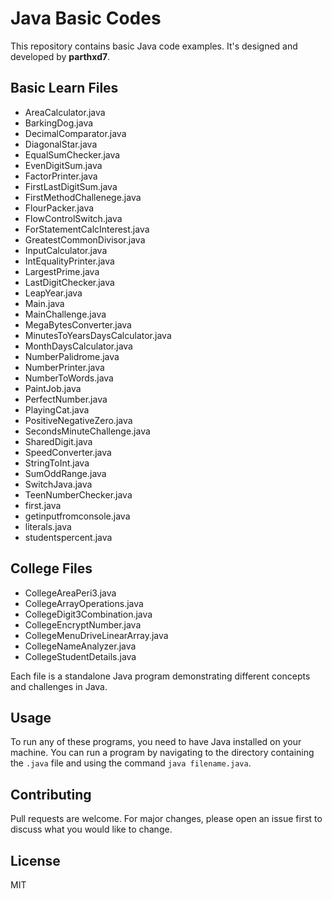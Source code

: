 # Java Basic Codes

This repository contains basic Java code examples. It's designed and developed by **parthxd7**.

## Basic Learn Files

- AreaCalculator.java
- BarkingDog.java
- DecimalComparator.java
- DiagonalStar.java
- EqualSumChecker.java
- EvenDigitSum.java
- FactorPrinter.java
- FirstLastDigitSum.java
- FirstMethodChallenege.java
- FlourPacker.java
- FlowControlSwitch.java
- ForStatementCalcInterest.java
- GreatestCommonDivisor.java
- InputCalculator.java
- IntEqualityPrinter.java
- LargestPrime.java
- LastDigitChecker.java
- LeapYear.java
- Main.java
- MainChallenge.java
- MegaBytesConverter.java
- MinutesToYearsDaysCalculator.java
- MonthDaysCalculator.java
- NumberPalidrome.java
- NumberPrinter.java
- NumberToWords.java
- PaintJob.java
- PerfectNumber.java
- PlayingCat.java
- PositiveNegativeZero.java
- SecondsMinuteChallenge.java
- SharedDigit.java
- SpeedConverter.java
- StringToInt.java
- SumOddRange.java
- SwitchJava.java
- TeenNumberChecker.java
- first.java
- getinputfromconsole.java
- literals.java
- studentspercent.java

## College Files

- CollegeAreaPeri3.java
- CollegeArrayOperations.java
- CollegeDigit3Combination.java
- CollegeEncryptNumber.java
- CollegeMenuDriveLinearArray.java
- CollegeNameAnalyzer.java
- CollegeStudentDetails.java


Each file is a standalone Java program demonstrating different concepts and challenges in Java.

## Usage

To run any of these programs, you need to have Java installed on your machine. You can run a program by navigating to the directory containing the `.java` file and using the command `java filename.java`.

## Contributing

Pull requests are welcome. For major changes, please open an issue first to discuss what you would like to change.

## License

MIT
